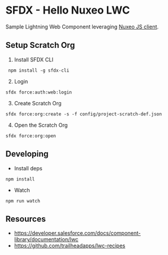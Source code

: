 # SFDX - Hello Nuxeo LWC

Sample Lightning Web Component leveraging [Nuxeo JS client](https://github.com/nuxeo/nuxeo-js-client).

## Setup Scratch Org

1. Install SFDX CLI

```	npm install -g sfdx-cli```

2. Login

```sfdx force:auth:web:login```

3. Create Scratch Org

```sfdx force:org:create -s -f config/project-scratch-def.json```

4. Open the Scratch Org

```sfdx force:org:open```

## Developing

- Install deps

```npm install```

- Watch

```npm run watch```

## Resources

- https://developer.salesforce.com/docs/component-library/documentation/lwc
- https://github.com/trailheadapps/lwc-recipes
